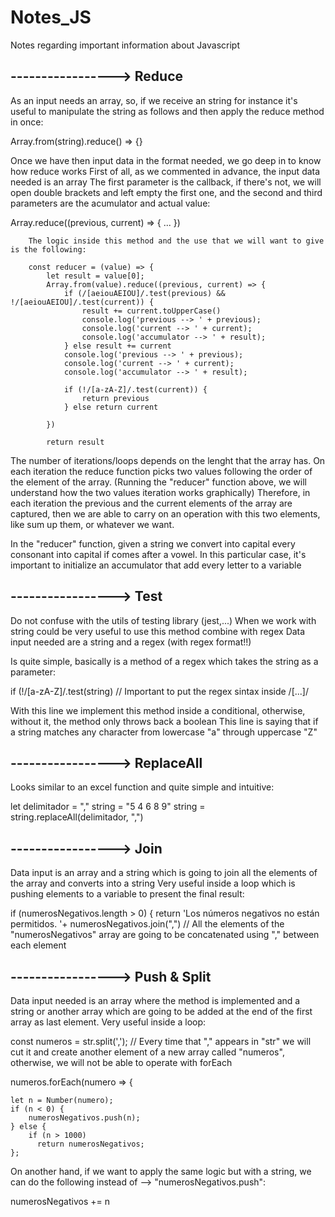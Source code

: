 # Notes_JS
Notes regarding important information about Javascript


## -----------------> Reduce
As an input needs an array, so, if we receive an string for instance it's useful to manipulate the string as follows and then apply the reduce method in once:

Array.from(string).reduce() => {}

Once we have then input data in the format needed, we go deep in to know how reduce works
First of all, as we commented in advance, the input data needed is an array
The first parameter is the callback, if there's not, we will open double brackets and left empty the first one, and the second and third parameters are the acumulator and actual value:

Array.reduce((previous, current) => {
...
})

        The logic inside this method and the use that we will want to give is the following:

        const reducer = (value) => {
            let result = value[0];
            Array.from(value).reduce((previous, current) => {
                if (/[aeiouAEIOU]/.test(previous) && !/[aeiouAEIOU]/.test(current)) {
                    result += current.toUpperCase()
                    console.log('previous --> ' + previous);
                    console.log('current --> ' + current);
                    console.log('accumulator --> ' + result);
                } else result += current
                console.log('previous --> ' + previous);
                console.log('current --> ' + current);
                console.log('accumulator --> ' + result);

                if (!/[a-zA-Z]/.test(current)) {
                    return previous
                } else return current

            })

            return result

The number of iterations/loops depends on the lenght that the array has. On each iteration the reduce function picks two values following the order of the element of the array. 
(Running the "reducer" function above, we will understand how the two values iteration works graphically)
Therefore, in each iteration the previous and the current elements of the array are captured, then we are able to carry on an operation with this two elements, like sum up them, or whatever we want.

In the "reducer" function, given a string we convert into capital every consonant into capital if comes after a vowel.
In this particular case, it's important to initialize an accumulator that add every letter to a variable



## -----------------> Test

Do not confuse with the utils of testing library (jest,...)
When we work with string could be very useful to use this method combine with regex
Data input needed are a string and a regex (with regex format!!)


Is quite simple, basically is a method of a regex which takes the string as a parameter:

if (!/[a-zA-Z]/.test(string)  // Important to put the regex sintax inside /[...]/

With this line we implement this method inside a conditional, otherwise, without it, the method only throws back a boolean
This line is saying that if a string matches any character from lowercase "a" through uppercase "Z"



## -----------------> ReplaceAll

Looks similar to an excel function and quite simple and intuitive:

let delimitador = ","
string = "5 4 6 8 9"
string = string.replaceAll(delimitador, ",")



## -----------------> Join

Data input is an array and a string which is going to join all the elements of the array and converts into a string
Very useful inside a loop which is pushing elements to a variable to present the final result:

if (numerosNegativos.length > 0) {
    return 'Los números negativos no están permitidos. '+ numerosNegativos.join(",") // All the elements of the "numerosNegativos" array are going to be concatenated using "," between each element
    


## -----------------> Push & Split

Data input needed is an array where the method is implemented and a string or another array which are going to be added at the end of the first array as last element. Very useful inside a loop:

const numeros = str.split(','); // Every time that "," appears in "str" we will cut it and create another element of a new array called "numeros", otherwise, we will not be able to operate with forEach

numeros.forEach(numero => {
    
    let n = Number(numero);
    if (n < 0) {
        numerosNegativos.push(n);
    } else {
        if (n > 1000) 
          return numerosNegativos;        
    };


On another hand, if we want to apply the same logic but with a string, we can do the following instead of --> "numerosNegativos.push":

numerosNegativos += n
